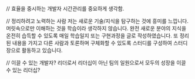 // 효율을 중시하는 개발자
시간관리를 중요하게 생각함. 

// 정리하려고 노력하는 사람
저는 새로운 기술/지식을 탐구하는 것에 흥미를 느낍니다. 머릿속으로만 이해하는 것을 학습이라 생각하지 않습니다. 완전 새로운 분야의 지식을 온전히 습득할 수 있도록 매일 학습일지 또는 구현과정을 글로 작성하였습니다. 또 정리된 내용을 가지고 다른 사람과 토론하며 구체화할 수 있도록 스터디를 구성하여 스터디장으로 활동하고 있습니다. 

// 이끌 수 있는 개발자?
리더로서 리더십이 아닌 팀의 일원으로서 모두의 성장을 이끌 수 있는 리더십?
